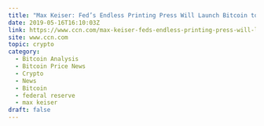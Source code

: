```yaml
---
title: "Max Keiser: Fed’s Endless Printing Press Will Launch Bitcoin to $100,000"
date: 2019-05-16T16:10:03Z
link: https://www.ccn.com/max-keiser-feds-endless-printing-press-will-launch-bitcoin-to-100000?utm_medium=RSS&utm_source=hune
site: www.ccn.com
topic: crypto
category:
  - Bitcoin Analysis
  - Bitcoin Price News
  - Crypto
  - News
  - Bitcoin
  - federal reserve
  - max keiser
draft: false
---
```

